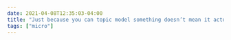 ```yaml
---
date: 2021-04-08T12:35:03-04:00
title: "Just because you can topic model something doesn’t mean it actually tells us anything (and please don’t ever describe computational text analysis as “objective”)."
tags: ["micro"]
---
```

